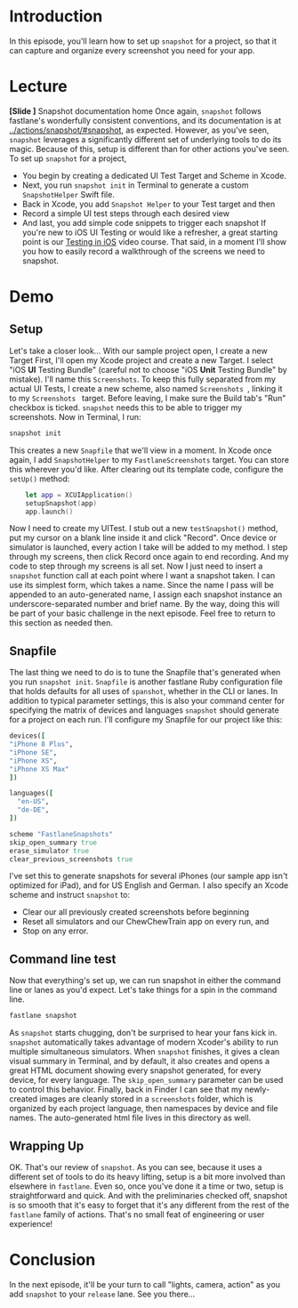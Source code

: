 # Introduction
In this episode, you'll learn how to set up `snapshot` for a project, so that it can capture and organize every screenshot you need for your app.
# Lecture
**[Slide ]** Snapshot documentation home
Once again, `snapshot` follows fastlane's wonderfully consistent conventions, and its documentation is at [../actions/snapshot/#snapshot][1], as expected. 
However, as you've seen, `snapshot` leverages a significantly different set of underlying tools to do its magic. Because of this, setup is different than for other actions you've seen. 
To set up `snapshot` for a project,
- You begin by creating a dedicated UI Test Target and Scheme in Xcode.
- Next, you run `snapshot init` in Terminal to generate a custom `SnapshotHelper` Swift file.
- Back in Xcode, you add `Snapshot Helper` to your Test target and then
- Record a simple UI test  steps through each desired view
- And last, you add simple code snippets to trigger each snapshot
If you're new to iOS UI Testing or would like a refresher, a great starting point is our [Testing in iOS][2] video course. That said, in a moment I'll show you how to easily record a walkthrough of the screens we need to snapshot.
# Demo
## Setup
Let's take a closer look…
With our sample project open, I create a new Target
First, I'll open my Xcode project and create a new Target. I select "iOS **UI** Testing Bundle" (careful not to choose "iOS **Unit** Testing Bundle" by mistake). I'll name this `Screenshots`. 
To keep this fully separated from my actual UI Tests, I create a new scheme, also named `Screenshots `, linking it to my `Screenshots ` target. Before leaving, I make sure the Build tab's "Run" checkbox is ticked. `snapshot` needs this to be able to trigger my screenshots.
Now in Terminal, I run:
```ruby
snapshot init
```
This creates a new `Snapfile` that we'll view in a moment.
In Xcode once again, I add `SnapshotHelper` to my `FastlaneScreenshots` target. You can store this wherever you'd like. 
After clearing out its template code, configure the `setUp()` method:
```swift
    let app = XCUIApplication()
    setupSnapshot(app)
    app.launch()
```
Now I need to create my UITest. I stub out a new `testSnapshot()` method, put my cursor on a blank line inside it and click "Record". Once device or simulator is launched, every action I take will be added to my method. 
I step through my screens, then click Record once again to end recording. And my code to step through my screens is all set.
Now I just need to insert a  `snapshot` function call at each point where I want a snapshot taken. I can use its simplest form, which takes a name. Since the name I pass will be appended to an auto-generated name, I assign each snapshot instance an underscore-separated number and brief name.
By the way, doing this will be part of your basic challenge in the next episode. Feel free to return to this section as needed then.
## Snapfile
The last thing we need to do is to tune the Snapfile that's generated when you run `snapshot init`. 
`Snapfile` is another fastlane Ruby configuration file that holds defaults for all uses of `spanshot`, whether in the CLI or lanes. In addition to typical parameter settings, this is also your command center for specifying the matrix of devices and languages `snapshot` should generate for a project on each run.
I'll configure my Snapfile for our project like this:
```ruby
devices([
"iPhone 8 Plus", 
"iPhone SE", 
"iPhone XS", 
"iPhone XS Max"
])

languages([
  "en-US",
  "de-DE",
])

scheme "FastlaneSnapshots" 
skip_open_summary true
erase_simulator true
clear_previous_screenshots true
```
I've set this to generate snapshots for several iPhones (our sample app isn't optimized for iPad), and for US English and German. I also specify an Xcode scheme and instruct `snapshot` to:
- Clear our all previously created screenshots before beginning
- Reset all simulators and our ChewChewTrain app on every run, and
- Stop on any error.
## Command line test
Now that everything's set up, we can run snapshot in either the command line or lanes as you'd expect. Let's take things for a spin in the command line.
```ruby
fastlane snapshot
```
As `snapshot` starts chugging, don't be surprised to hear your fans kick in. `snapshot` automatically takes advantage of modern Xcoder's ability to run multiple simultaneous simulators. 
When `snapshot` finishes, it gives a clean visual summary in Terminal, and by default, it also creates and opens a great HTML document showing every snapshot generated, for every device, for every language. The `skip_open_summary` parameter can be used to control this behavior. 
Finally, back in Finder I can see that my newly-created images are cleanly stored in a `screenshots` folder, which is organized by each project language, then namespaces by device and file names. The auto-generated html file lives in this directory as well. 
## Wrapping Up
OK. That's our review of `snapshot`. As you can see, because it uses a different set of tools to do its heavy lifting, setup is a bit more involved than elsewhere in `fastlane`. Even so, once you've done it a time or two, setup is straightforward and quick. And with the preliminaries checked off, snapshot is so smooth that it's easy to forget that it's any different from the rest of the `fastlane` family of actions. That's no small feat of engineering or user experience!
# Conclusion
In the next episode, it'll be your turn to call "lights, camera, action" as you add `snapshot` to your `release` lane. See you there…

[1]:	https://docs.fastlane.tools/actions/snapshot/#snapshot
[2]:	https://www.raywenderlich.com/3530-testing-in-ios